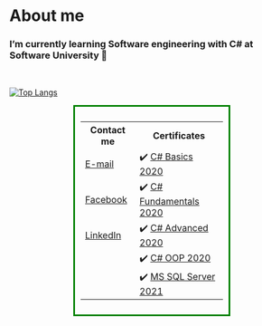 # About me
### I’m currently learning Software engineering with C# at Software University 👋
<br/>

<!--[![Anurag's GitHub stats](https://github-readme-stats.vercel.app/api?username=VasilDimitroff&layout=compact)](https://github.com/VasilDimitroff/github-readme-stats) -->
[![Top Langs](https://github-readme-stats.vercel.app/api/top-langs/?username=VasilDimitroff&layout=compact)](https://github.com/VasilDimitroff/github-readme-stats)
<style>
  .center {
  margin: auto;
  width: 50%;
  border: 3px solid green;
  padding: 10px;
}
 </style>
<div class="center">
<table>
  <tr>
    <th><b>Contact me</b></th>
    <th><b>Certificates</b></th>
  </tr>
  <tr>
    <td><a href="mailto:v.b.dimitrow@gmail.com" target="_blank">E-mail</a></td>
    <td>✔️ <a href="https://softuni.bg/certificates/details/78176/4bad2380" target="_blank">C# Basics 2020</a></td>
  </tr>
  <tr>
    <td><a href="https://www.facebook.com/vbdimitrov/" target="_blank">Facebook</a></td>
    <td>✔️ <a href="https://softuni.bg/certificates/details/86099/3cd8593a" target="_blank">C# Fundamentals 2020</a>	</td>
  </tr>
  <tr>
    <tr>
    <td><a href="https://www.linkedin.com/in/vasil-dimitrov-426abb146/" target="_blank">LinkedIn</a></td>
    <td>✔️ <a href="https://softuni.bg/certificates/details/90219/6c804cfb" target="_blank">C# Advanced 2020</a></td>
  </tr>
  <tr>
    <td></td>
    <td>✔️ <a href="https://softuni.bg/certificates/details/95698/fa9237cc" target="_blank">C# OOP 2020</a>	</td>
  </tr>
  <tr>
    <tr>
    <td></td>
    <td>✔️ <a href="https://softuni.bg/certificates/details/97936/fe7d3b0e" target="_blank">MS SQL Server 2021</a></td>
  </tr>
</table>
  </div>
